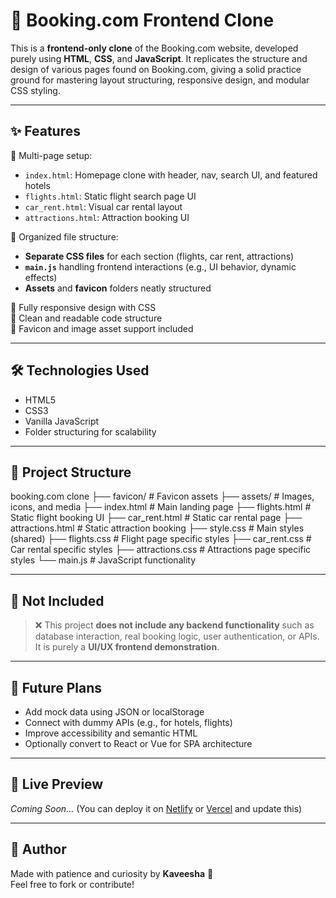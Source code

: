 # 🏨 Booking.com Frontend Clone

This is a **frontend-only clone** of the Booking.com website, developed purely using **HTML**, **CSS**, and **JavaScript**. It replicates the structure and design of various pages found on Booking.com, giving a solid practice ground for mastering layout structuring, responsive design, and modular CSS styling.

---

## ✨ Features

🔹 Multi-page setup:
- `index.html`: Homepage clone with header, nav, search UI, and featured hotels
- `flights.html`: Static flight search page UI
- `car_rent.html`: Visual car rental layout
- `attractions.html`: Attraction booking UI  

🔹 Organized file structure:
- **Separate CSS files** for each section (flights, car rent, attractions)  
- **`main.js`** handling frontend interactions (e.g., UI behavior, dynamic effects)
- **Assets** and **favicon** folders neatly structured

🔹 Fully responsive design with CSS  
🔹 Clean and readable code structure  
🔹 Favicon and image asset support included

---

## 🛠️ Technologies Used

- HTML5  
- CSS3  
- Vanilla JavaScript  
- Folder structuring for scalability

---

## 📁 Project Structure

booking.com clone
 ├── favicon/ # Favicon assets
 ├── assets/ # Images, icons, and media
 ├── index.html # Main landing page
 ├── flights.html # Static flight booking UI
 ├── car_rent.html # Static car rental page
 ├── attractions.html # Static attraction booking 
 ├── style.css # Main styles (shared) 
 ├── flights.css # Flight page specific styles 
 ├── car_rent.css # Car rental specific styles 
 ├── attractions.css # Attractions page specific styles 
 └── main.js # JavaScript functionality


---

## 🚫 Not Included

> ❌ This project **does not include any backend functionality** such as database interaction, real booking logic, user authentication, or APIs.  
It is purely a **UI/UX frontend demonstration**.

---

## 📌 Future Plans

- Add mock data using JSON or localStorage  
- Connect with dummy APIs (e.g., for hotels, flights)  
- Improve accessibility and semantic HTML  
- Optionally convert to React or Vue for SPA architecture

---

## 🔗 Live Preview

_Coming Soon..._ (You can deploy it on [Netlify](https://www.netlify.com/) or [Vercel](https://vercel.com/) and update this)

---

## 💖 Author

Made with patience and curiosity by **Kaveesha** 🌿  
Feel free to fork or contribute!

